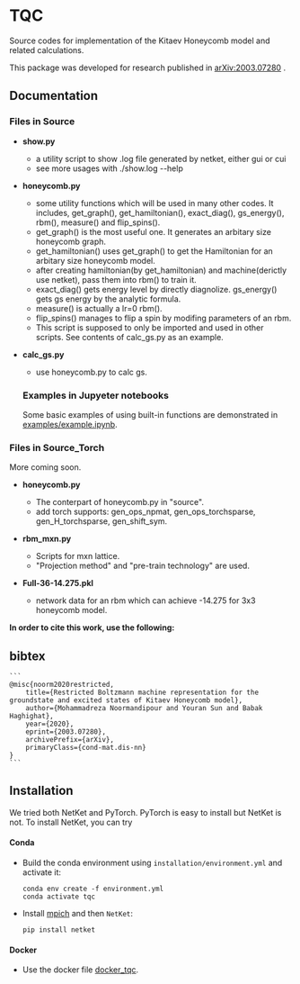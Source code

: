 # TQC

Source codes for implementation of the Kitaev Honeycomb model and related calculations.

This package was developed for research published in [arXiv:2003.07280](https://arxiv.org/abs/2003.07280) .

## Documentation

### Files in Source

- **show.py**

    - a utility script to show .log file generated by netket, either gui or cui
    - see more usages with ./show.log --help

- **honeycomb.py**

    - some utility functions which will be used in many other codes. It includes, get_graph(), get_hamiltonian(), exact_diag(), gs_energy(), rbm(), measure() and flip_spins().
    - get_graph() is the most useful one. It generates an arbitary size honeycomb graph.
    - get_hamiltonian() uses get_graph() to get the Hamiltonian for an arbitary size honeycomb model.
    - after creating hamiltonian(by get_hamiltonian) and machine(derictly use netket), pass them into rbm() to train it.
    - exact_diag() gets energy level by directly diagnolize. gs_energy() gets gs energy by the analytic formula.
    - measure() is actually a lr=0 rbm().
    - flip_spins() manages to flip a spin by modifing parameters of an rbm.
    - This script is supposed to only be imported and used in other scripts. See contents of calc_gs.py as an example.

- **calc_gs.py**
    - use honeycomb.py to calc gs.

    ### Examples in Jupyeter notebooks

    Some basic examples of using built-in functions are demonstrated in [examples/example.ipynb](examples/example.ipynb).

### Files in Source_Torch

More coming soon.

- **honeycomb.py**

    - The conterpart of honeycomb.py in "source".
    - add torch supports: gen_ops_npmat, gen_ops_torchsparse, gen_H_torchsparse, gen_shift_sym.

- **rbm_mxn.py**

    - Scripts for mxn lattice.
    - "Projection method" and "pre-train technology" are used.
    
- **Full-36-14.275.pkl**

    - network data for an rbm which can achieve -14.275 for 3x3 honeycomb model.

__In order to cite this work, use the following:__

## bibtex

	```
	@misc{noorm2020restricted,
		title={Restricted Boltzmann machine representation for the groundstate and excited states of Kitaev Honeycomb model},
		author={Mohammadreza Noormandipour and Youran Sun and Babak Haghighat},
		year={2020},
		eprint={2003.07280},
		archivePrefix={arXiv},
		primaryClass={cond-mat.dis-nn}
	}
	```

## Installation

We tried both NetKet and PyTorch. PyTorch is easy to install but NetKet is not. To install NetKet, you can try

#### Conda

- Build the conda environment using `installation/environment.yml` and activate it:
    ```
    conda env create -f environment.yml
    conda activate tqc
    ```
- Install [mpich](https://mpi4py.readthedocs.io/en/stable/appendix.html#building-mpi) and then `NetKet`:
    ```
    pip install netket
    ```

#### Docker

- Use the docker file [docker_tqc](https://github.com/mrnp95/TQC/blob/master/installation/docker_tqc).
